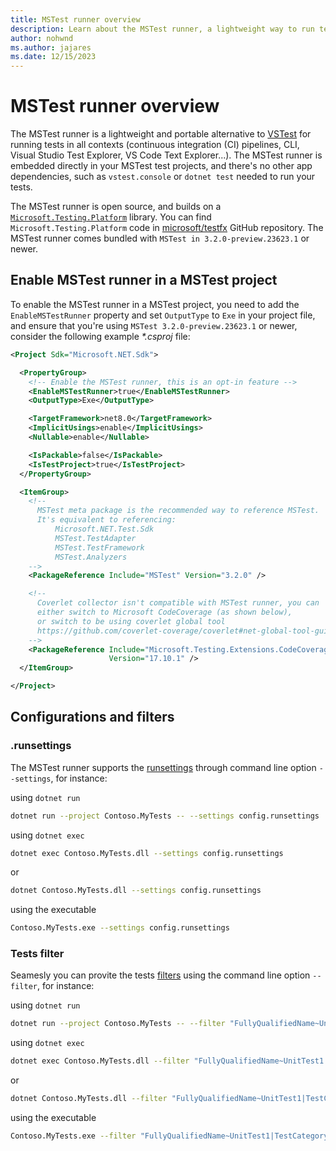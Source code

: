 ```yaml
---
title: MSTest runner overview
description: Learn about the MSTest runner, a lightweight way to run tests without depending on the .NET SDK.
author: nohwnd
ms.author: jajares
ms.date: 12/15/2023
---
```


# MSTest runner overview

The MSTest runner is a lightweight and portable alternative to [VSTest](https://github.com/microsoft/vstest) for running tests in all contexts (continuous integration (CI) pipelines, CLI, Visual Studio Test Explorer, VS Code Text Explorer...). The MSTest runner is embedded directly in your MSTest test projects, and there's no other app dependencies, such as `vstest.console` or `dotnet test` needed to run your tests.

The MSTest runner is open source, and builds on a [`Microsoft.Testing.Platform`](./unit-testing-platform-intro.md) library. You can find `Microsoft.Testing.Platform` code in [microsoft/testfx](https://github.com/microsoft/testfx/tree/main/src/Platform/Microsoft.Testing.Platform) GitHub repository. The MSTest runner comes bundled with `MSTest in 3.2.0-preview.23623.1` or newer.

## Enable MSTest runner in a MSTest project

To enable the MSTest runner in a MSTest project, you need to add the `EnableMSTestRunner` property and set `OutputType` to `Exe` in your project file, and ensure that you're using `MSTest 3.2.0-preview.23623.1` or newer, consider the following example _*.csproj_ file:

```xml
<Project Sdk="Microsoft.NET.Sdk">

  <PropertyGroup>
    <!-- Enable the MSTest runner, this is an opt-in feature -->
    <EnableMSTestRunner>true</EnableMSTestRunner>
    <OutputType>Exe</OutputType>

    <TargetFramework>net8.0</TargetFramework>
    <ImplicitUsings>enable</ImplicitUsings>
    <Nullable>enable</Nullable>

    <IsPackable>false</IsPackable>
    <IsTestProject>true</IsTestProject>
  </PropertyGroup>

  <ItemGroup>
    <!-- 
      MSTest meta package is the recommended way to reference MSTest.
      It's equivalent to referencing:
          Microsoft.NET.Test.Sdk
          MSTest.TestAdapter
          MSTest.TestFramework
          MSTest.Analyzers
    -->    
    <PackageReference Include="MSTest" Version="3.2.0" />

    <!-- 
      Coverlet collector isn't compatible with MSTest runner, you can 
      either switch to Microsoft CodeCoverage (as shown below),
      or switch to be using coverlet global tool
      https://github.com/coverlet-coverage/coverlet#net-global-tool-guide-suffers-from-possible-known-issue
    --> 
    <PackageReference Include="Microsoft.Testing.Extensions.CodeCoverage" 
                      Version="17.10.1" />
  </ItemGroup>

</Project>
```

## Configurations and filters

### .runsettings

The MSTest runner supports the [runsettings](unit-testing-platform-runsettings.md) through command line option `--settings`, for instance:

using `dotnet run`

```bash
dotnet run --project Contoso.MyTests -- --settings config.runsettings
```

using `dotnet exec`

```bash
dotnet exec Contoso.MyTests.dll --settings config.runsettings
```

or

```bash
dotnet Contoso.MyTests.dll --settings config.runsettings
```

using the executable

```bash
Contoso.MyTests.exe --settings config.runsettings
```

### Tests filter

Seamesly you can provite the tests [filters](https://learn.microsoft.com/dotnet/core/testing/selective-unit-tests?pivots=mstest#mstest-examples) using the command line option `--filter`, for instance:

using `dotnet run`

```bash
dotnet run --project Contoso.MyTests -- --filter "FullyQualifiedName~UnitTest1|TestCategory=CategoryA"
```

using `dotnet exec`

```bash
dotnet exec Contoso.MyTests.dll --filter "FullyQualifiedName~UnitTest1|TestCategory=CategoryA"
```

or

```bash
dotnet Contoso.MyTests.dll --filter "FullyQualifiedName~UnitTest1|TestCategory=CategoryA"
```

using the executable

```bash
Contoso.MyTests.exe --filter "FullyQualifiedName~UnitTest1|TestCategory=CategoryA"
```
